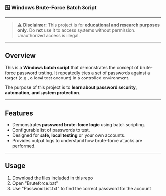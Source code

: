 ### 🪟 Windows Brute-Force Batch Script

---

> ⚠️ **Disclaimer:** This project is for **educational and research purposes only**. Do **not** use it to access systems without permission. Unauthorized access is illegal.

---

## Overview

This is a **Windows batch script** that demonstrates the concept of brute-force password testing. It repeatedly tries a set of passwords against a target (e.g., a local test account) in a controlled environment.  

The purpose of this project is to **learn about password security, automation, and system protection**.

---

## Features

- Demonstrates **password brute-force logic** using batch scripting.
- Configurable list of passwords to test.
- Designed for **safe, local testing** on your own accounts.
- Provides output logs to understand how brute-force attacks are performed.

---

## Usage

1. Download the files included in this repo
2. Open "Bruteforce.bat"
3. Use "PasswordList.txt" to find the correct password for the account

